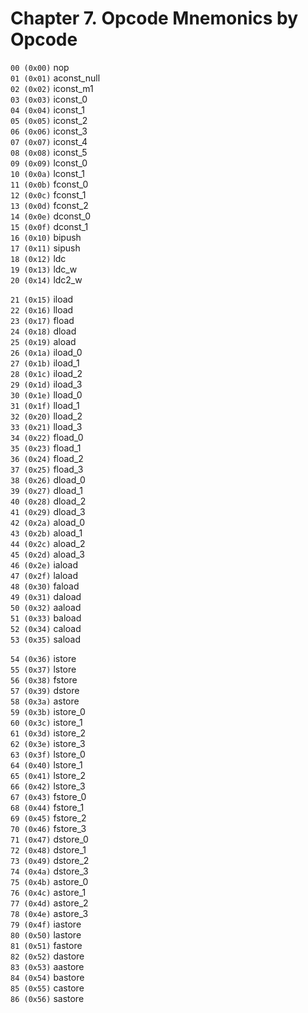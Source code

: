 # Chapter 7. Opcode Mnemonics by Opcode

  
 `00 (0x00)`    nop  
 `01 (0x01)`    aconst\_null  
 `02 (0x02)`    iconst\_m1  
 `03 (0x03)`    iconst\_0  
 `04 (0x04)`    iconst\_1  
 `05 (0x05)`    iconst\_2  
 `06 (0x06)`    iconst\_3  
 `07 (0x07)`    iconst\_4  
 `08 (0x08)`    iconst\_5  
 `09 (0x09)`    lconst\_0  
 `10 (0x0a)`    lconst\_1  
 `11 (0x0b)`    fconst\_0  
 `12 (0x0c)`    fconst\_1  
 `13 (0x0d)`    fconst\_2  
 `14 (0x0e)`    dconst\_0  
 `15 (0x0f)`    dconst\_1  
 `16 (0x10)`    bipush  
 `17 (0x11)`    sipush  
 `18 (0x12)`    ldc  
 `19 (0x13)`    ldc\_w  
 `20 (0x14)`    ldc2\_w  
       

  
 `21 (0x15)`    iload  
 `22 (0x16)`    lload  
 `23 (0x17)`    fload  
 `24 (0x18)`    dload  
 `25 (0x19)`    aload  
 `26 (0x1a)`    iload\_0  
 `27 (0x1b)`    iload\_1  
 `28 (0x1c)`    iload\_2  
 `29 (0x1d)`    iload\_3  
 `30 (0x1e)`    lload\_0  
 `31 (0x1f)`    lload\_1  
 `32 (0x20)`    lload\_2  
 `33 (0x21)`    lload\_3  
 `34 (0x22)`    fload\_0  
 `35 (0x23)`    fload\_1  
 `36 (0x24)`    fload\_2  
 `37 (0x25)`    fload\_3  
 `38 (0x26)`    dload\_0  
 `39 (0x27)`    dload\_1  
 `40 (0x28)`    dload\_2  
 `41 (0x29)`    dload\_3  
 `42 (0x2a)`    aload\_0  
 `43 (0x2b)`    aload\_1  
 `44 (0x2c)`    aload\_2  
 `45 (0x2d)`    aload\_3  
 `46 (0x2e)`    iaload  
 `47 (0x2f)`    laload  
 `48 (0x30)`    faload  
 `49 (0x31)`    daload  
 `50 (0x32)`    aaload  
 `51 (0x33)`    baload  
 `52 (0x34)`    caload  
 `53 (0x35)`    saload  
       

  
 `54 (0x36)`    istore  
 `55 (0x37)`    lstore  
 `56 (0x38)`    fstore  
 `57 (0x39)`    dstore  
 `58 (0x3a)`    astore  
 `59 (0x3b)`    istore\_0  
 `60 (0x3c)`    istore\_1  
 `61 (0x3d)`    istore\_2  
 `62 (0x3e)`    istore\_3  
 `63 (0x3f)`    lstore\_0  
 `64 (0x40)`    lstore\_1  
 `65 (0x41)`    lstore\_2  
 `66 (0x42)`    lstore\_3  
 `67 (0x43)`    fstore\_0  
 `68 (0x44)`    fstore\_1  
 `69 (0x45)`    fstore\_2  
 `70 (0x46)`    fstore\_3  
 `71 (0x47)`    dstore\_0  
 `72 (0x48)`    dstore\_1  
 `73 (0x49)`    dstore\_2  
 `74 (0x4a)`    dstore\_3  
 `75 (0x4b)`    astore\_0  
 `76 (0x4c)`    astore\_1  
 `77 (0x4d)`    astore\_2  
 `78 (0x4e)`    astore\_3  
 `79 (0x4f)`    iastore  
 `80 (0x50)`    lastore  
 `81 (0x51)`    fastore  
 `82 (0x52)`    dastore  
 `83 (0x53)`    aastore  
 `84 (0x54)`    bastore  
 `85 (0x55)`    castore  
 `86 (0x56)`    sastore  
       

